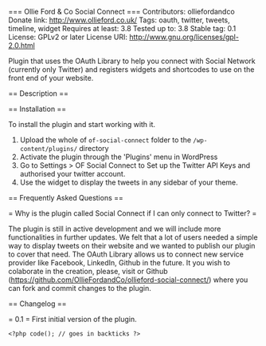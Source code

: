 === Ollie Ford & Co Social Connect ===
Contributors: olliefordandco
Donate link: http://www.ollieford.co.uk/
Tags: oauth, twitter, tweets, timeline, widget
Requires at least: 3.8
Tested up to: 3.8
Stable tag: 0.1
License: GPLv2 or later
License URI: http://www.gnu.org/licenses/gpl-2.0.html

Plugin that uses the OAuth Library to help you connect with Social Network (currently only Twitter) and registers widgets and shortcodes to use on the front end of your website.

== Description ==




== Installation ==

To install the plugin and start working with it.

1. Upload the whole of `of-social-connect` folder to the `/wp-content/plugins/` directory
1. Activate the plugin through the 'Plugins' menu in WordPress
1. Go to Settings > OF Social Connect to Set up the Twitter API Keys and authorised your twitter account.
1. Use the widget to display the tweets in any sidebar of your theme.

== Frequently Asked Questions ==

= Why is the plugin called Social Connect if I can only connect to Twitter? =

The plugin is still in active development and we will include more functionalities in further updates. We felt that a lot of users needed a simple way to display tweets on their website and we wanted to publish our plugin to cover that need. The OAuth Library allows us to connect new service provider like Facebook, LinkedIn, Github in the future. It you wish to colaborate in the creation, please, visit or Github (https://github.com/OllieFordandCo/ollieford-social-connect/) where you can fork and commit changes to the plugin.

== Changelog ==

= 0.1 =
First initial version of the plugin.

`<?php code(); // goes in backticks ?>`
